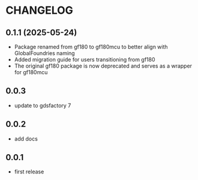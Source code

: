 # CHANGELOG

## 0.1.1 (2025-05-24)

- Package renamed from gf180 to gf180mcu to better align with GlobalFoundries naming
- Added migration guide for users transitioning from gf180
- The original gf180 package is now deprecated and serves as a wrapper for gf180mcu

## 0.0.3

- update to gdsfactory 7

## 0.0.2

- add docs

## 0.0.1

- first release
